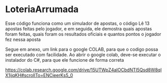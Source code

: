 # LoteriaArrumada
Esse código funciona como um simulador de apostas, o código Lê 13 apostas feitas pelo jogador, e em seguida, ele demostra quais apostas foram feitas, quais foram os resultados oficiais e quantos pontos o jogador fez nessa aposta

Segue em anexo, um link para o google COLAB, para que o codigo possa ser executado com facilidade. Ao abrir o google colab, deve-se executar o instalador do C#, para que ele funcione de forma correta

https://colab.research.google.com/drive/15UTWpZ4aIOCbdNTI5Qsd8W8qlX1ijqKH#scrollTo=ENCieerKs5_0

